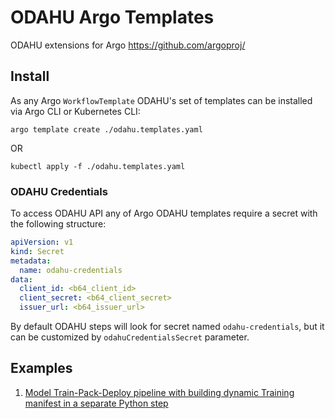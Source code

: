 # ODAHU Argo Templates
ODAHU extensions for Argo https://github.com/argoproj/ 

## Install

As any Argo `WorkflowTemplate` ODAHU's set of templates can be installed via Argo CLI or Kubernetes CLI:
```shell
argo template create ./odahu.templates.yaml
```
OR 
```shell
kubectl apply -f ./odahu.templates.yaml
```

### ODAHU Credentials
To access ODAHU API any of Argo ODAHU templates require a secret with the following structure:
```yaml
apiVersion: v1
kind: Secret
metadata:
  name: odahu-credentials
data:
  client_id: <b64_client_id>
  client_secret: <b64_client_secret>
  issuer_url: <b64_issuer_url>
```

By default ODAHU steps will look for secret named `odahu-credentials`, but it can be customized by 
`odahuCredentialsSecret` parameter.

## Examples

1. [Model Train-Pack-Deploy pipeline with building dynamic Training manifest 
   in a separate Python step](examples/python-manifest-generation.workflow.yaml)
